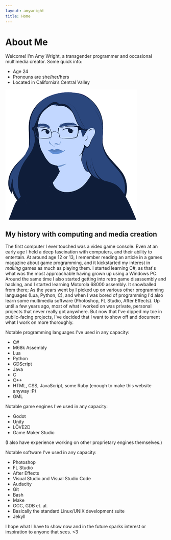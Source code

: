 ```yaml
---
layout: amywright
title: Home
---
```


# About Me

<div class="home-portrait-bullets">
<div>
<p>Welcome! I’m Amy Wright, a transgender programmer and occasional multimedia creator. Some quick info:</p>
<ul>
<li>Age 24</li>
<li>Pronouns are she/her/hers</li>
<li>Located in California’s Central Valley</li>
</ul>
</div>
<img class="home-portrait" alt="A low-color portrait of myself." src="portrait.png" />
</div>

## My history with computing and media creation

The first computer I ever touched was a video game console. Even at an early age I held a deep fascination with computers, and their ability to entertain. At around age 12 or 13, I remember reading an article in a games magazine about game programming, and it kickstarted my interest in *making* games as much as playing them. I started learning C#, as that's what was the most approachable having grown up using a Windows PC. Around the same time I also started getting into retro game disassembly and hacking, and I started learning Motorola 68000 assembly. It snowballed from there; As the years went by I picked up on various other programming languages (Lua, Python, C), and when I was bored of programming I'd also learn some multimedia software (Photoshop, FL Studio, After Effects). Up until a few years ago, most of what I worked on was private, personal projects that never really got anywhere. But now that I've dipped my toe in public-facing projects, I've decided that I want to show off and document what I work on more thoroughly.

Notable programming languages I've used in any capacity:
- C#
- M68k Assembly
- Lua
- Python
- GDScript
- Java
- C
- C++
- HTML, CSS, JavaScript, some Ruby (enough to make this website anyway :P)
- GML

Notable game engines I've used in any capacity:
- Godot
- Unity
- LÖVE2D
- Game Maker Studio

(I also have experience working on other proprietary engines themselves.)

Notable software I've used in any capacity:
- Photoshop
- FL Studio
- After Effects
- Visual Studio and Visual Studio Code
- Audacity
- Git
- Bash
- Make
- GCC, GDB et. al.
- Basically the standard Linux/UNIX development suite
- Jekyll

I hope what I have to show now and in the future sparks interest or inspiration to anyone that sees. <3